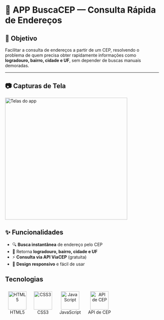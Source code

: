 # 📍 APP BuscaCEP — Consulta Rápida de Endereços

## 🎯 Objetivo

Facilitar a consulta de endereços a partir de um CEP, resolvendo o problema de quem precisa obter rapidamente informações como **logradouro, bairro, cidade e UF**, sem depender de buscas manuais demoradas.

---

## 📷 Capturas de Tela 

<img src="./assets/img/Telas/Telas.svg" alt="Telas do app" width="400">


## ✨ Funcionalidades

- 🔍 **Busca instantânea** de endereço pelo CEP  
- 📌 Retorna **logradouro, bairro, cidade e UF**  
- ⚡ **Consulta via API ViaCEP** (gratuita)  
- 📱 **Design responsivo** e fácil de usar  

## Tecnologias

  <figure style="display:inline-block; text-align:center; margin: 10px;">
    <img src="https://cdn.jsdelivr.net/gh/devicons/devicon/icons/html5/html5-original.svg" alt="HTML5" width="60" height="60"/>
    <figcaption>HTML5</figcaption>
  </figure>
  <figure style="display:inline-block; text-align:center; margin: 10px;">
    <img src="https://cdn.jsdelivr.net/gh/devicons/devicon/icons/css3/css3-original.svg" alt="CSS3" width="60" height="60"/>
    <figcaption>CSS3</figcaption>
  </figure>
  <figure style="display:inline-block; text-align:center; margin: 10px;">
    <img src="https://cdn.jsdelivr.net/gh/devicons/devicon/icons/javascript/javascript-original.svg" alt="JavaScript" width="60" height="60"/>
    <figcaption>JavaScript</figcaption>
  </figure>
  <figure style="display:inline-block; text-align:center; margin: 10px;">
    <img src="https://cdn-icons-png.flaticon.com/512/684/684908.png" alt="API de CEP" width="60" height="60"/>
    <figcaption>API de CEP</figcaption>
  </figure>






